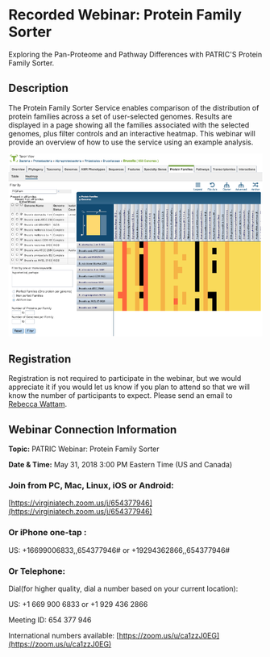 # Recorded Webinar: Protein Family Sorter
Exploring the Pan-Proteome and Pathway Differences with PATRIC'S Protein Family Sorter.

## Description
The Protein Family Sorter Service enables comparison of the distribution of protein families across a set of user-selected genomes. Results are displayed in a page showing all the families associated with the selected genomes, plus filter controls and an interactive heatmap. This webinar will provide an overview of how to use the service using an example analysis.

![Protein Family Sorter Heatmap](./images/protein_family_sorter_heatmap.png)

## Registration
Registration is not required to participate in the webinar, but we would appreciate it if you would let us know if you plan to attend so that we will know the number of participants to expect. Please send an email to [Rebecca Wattam](mailto:rwattam@vt.edu).

## Webinar Connection Information
**Topic:** PATRIC Webinar: Protein Family Sorter

**Date & Time:** May 31, 2018 3:00 PM Eastern Time (US and Canada)

### Join from PC, Mac, Linux, iOS or Android: 
[https://virginiatech.zoom.us/j/654377946](https://virginiatech.zoom.us/j/654377946)

### Or iPhone one-tap :

US: +16699006833,,654377946#  or +19294362866,,654377946# 

### Or Telephone:

Dial(for higher quality, dial a number based on your current location): 

US: +1 669 900 6833  or +1 929 436 2866 

Meeting ID: 654 377 946

International numbers available: [https://zoom.us/u/ca1zzJ0EG](https://zoom.us/u/ca1zzJ0EG)

